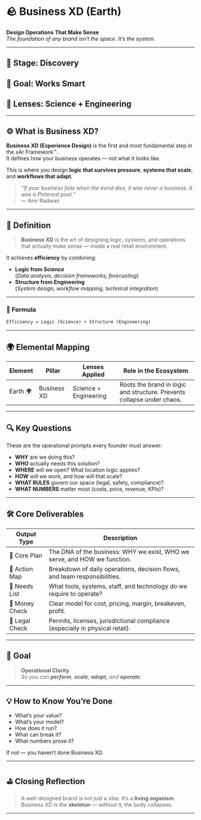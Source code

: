 # 🪨 Business XD (Earth)  
**Design Operations That Make Sense**  
_The foundation of any brand isn’t the space. It’s the system._

---

## 🔁 Stage: Discovery  
## 🎯 Goal: Works Smart  
## 🧠 Lenses: Science + Engineering  

---

## ⚙️ What is Business XD?

**Business XD (Experience Design)** is the first and most fundamental step in the xAr Framework™.  
It defines how your business operates — not what it looks like.

This is where you design **logic that survives pressure**, **systems that scale**, and **workflows that adapt**.

> _“If your business fails when the trend dies, it was never a business. It was a Pinterest post.”_  
> — Amr Radwan

---

## 🧠 Definition

> **Business XD** is the art of designing logic, systems, and operations  
> that actually make sense — inside a real retail environment.

It achieves **efficiency** by combining:
- **Logic from Science**  
  (_Data analysis, decision frameworks, forecasting_)
- **Structure from Engineering**  
  (_System design, workflow mapping, technical integration_)

---

### 📐 Formula
```txt
Efficiency = Logic (Science) + Structure (Engineering)
```

---

## 🌍 Elemental Mapping

| Element | Pillar       | Lenses Applied        | Role in the Ecosystem                                 |
|---------|--------------|------------------------|--------------------------------------------------------|
| Earth 🌍 | Business XD | Science + Engineering | Roots the brand in logic and structure. Prevents collapse under chaos. |

---

## 🔍 Key Questions

These are the operational prompts every founder must answer:

- **WHY** are we doing this?
- **WHO** actually needs this solution?
- **WHERE** will we open? What location logic applies?
- **HOW** will we work, and how will that scale?
- **WHAT RULES** govern our space (legal, safety, compliance)?
- **WHAT NUMBERS** matter most (costs, price, revenue, KPIs)?

---

## 🛠️ Core Deliverables

| Output Type     | Description                                                                 |
|-----------------|-----------------------------------------------------------------------------|
| 🧩 Core Plan     | The DNA of the business: WHY we exist, WHO we serve, and HOW we function.   |
| 🧭 Action Map    | Breakdown of daily operations, decision flows, and team responsibilities.   |
| 🧱 Needs List    | What tools, systems, staff, and technology do we require to operate?        |
| 💸 Money Check   | Clear model for cost, pricing, margin, breakeven, profit.                   |
| 🧾 Legal Check   | Permits, licenses, jurisdictional compliance (especially in physical retail).|


---

## 🎯 Goal

> **Operational Clarity**  
_So you can **perform**, **scale**, **adapt**, and **operate**._

---

## 💡 How to Know You’re Done

- What’s your value?  
- What’s your model?  
- How does it run?  
- What can break it?  
- What numbers prove it?  

If not — you haven’t done Business XD.

---

## ⛳️ Closing Reflection

> A well-designed brand is not just a vibe. It’s a **living organism**.  
> Business XD is the **skeleton** — without it, the body collapses.

---
